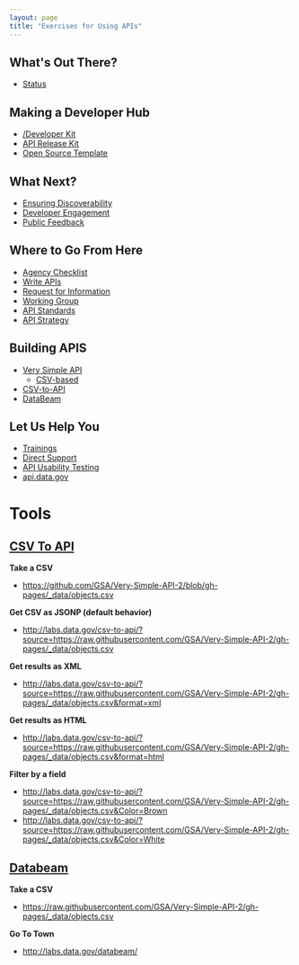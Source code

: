 ```yaml
---
layout: page
title: "Exercises for Using APIs"
---
```


## What's Out There?  
* [Status](http://18f.github.io/API-All-the-X/pages/status)

## Making a Developer Hub 
* [/Developer Kit](http://18f.github.io/API-All-the-X/pages/developer_hub_kit)
* [API Release Kit](http://18f.github.io/API-All-the-X/pages/api_release_kit)
* [Open Source Template](http://18f.github.io/API-All-the-X/pages/developer_hub_templates)

## What Next?  
* [Ensuring Discoverability](http://18f.github.io/API-All-the-X/pages/ensuring_discoverability-a_guide)
* [Developer Engagement](http://18f.github.io/API-All-the-X/pages/developer_engagement-a_model)
* [Public Feedback](http://18f.github.io/API-All-the-X/pages/give_feedback)

## Where to Go From Here
* [Agency Checklist](http://18f.github.io/API-All-the-X/pages/agency_checklist)
* [Write APIs](http://18f.github.io/API-All-the-X/pages/write_apis-notes)
* [Request for Information](https://github.com/gbinal/Education-API-RFI)
* [Working Group](http://18f.github.io/API-All-the-X/pages/agency_working_group-a_model)
* [API Standards](http://18f.github.io/API-All-the-X/pages/api_standards)
* [API Strategy](http://18f.github.io/API-All-the-X/pages/agency_api_strategy)

## Building APIS 
* [Very Simple API](https://github.com/GSA/Very-Simple-API)
  * [CSV-based](https://github.com/GSA/Very-Simple-API-2)
* [CSV-to-API]()
* [DataBeam]()

## Let Us Help You
* [Trainings](http://18f.github.io/API-All-the-X/pages/api_training)
* [Direct Support](http://18f.github.io/API-All-the-X/pages/agency_support)
* [API Usability Testing](http://18f.github.io/API-Usability-Testing/)
* [api.data.gov](http://api.data.gov/)
  


# Tools    
 
## [CSV To API](https://www.data.gov/labs/)  
  
**Take a CSV**     
* https://github.com/GSA/Very-Simple-API-2/blob/gh-pages/_data/objects.csv  

**Get CSV as JSONP (default behavior)**    
* http://labs.data.gov/csv-to-api/?source=https://raw.githubusercontent.com/GSA/Very-Simple-API-2/gh-pages/_data/objects.csv  

**Get results as XML**    
* http://labs.data.gov/csv-to-api/?source=https://raw.githubusercontent.com/GSA/Very-Simple-API-2/gh-pages/_data/objects.csv&format=xml  

**Get results as HTML**    
* http://labs.data.gov/csv-to-api/?source=https://raw.githubusercontent.com/GSA/Very-Simple-API-2/gh-pages/_data/objects.csv&format=html  

**Filter by a field**    
* http://labs.data.gov/csv-to-api/?source=https://raw.githubusercontent.com/GSA/Very-Simple-API-2/gh-pages/_data/objects.csv&Color=Brown  
* http://labs.data.gov/csv-to-api/?source=https://raw.githubusercontent.com/GSA/Very-Simple-API-2/gh-pages/_data/objects.csv&Color=White  

## [Databeam](https://www.data.gov/labs/)  
  
**Take a CSV**  
* https://raw.githubusercontent.com/GSA/Very-Simple-API-2/gh-pages/_data/objects.csv  

**Go To Town**  

* http://labs.data.gov/databeam/  



